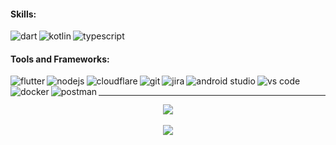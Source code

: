 
#### Skills:
<a href="https://dart.dev/" target="_blank"><img align="left" alt="dart" src="https://api.iconify.design/logos:dart.svg?height=32" /></a>
<a href="https://kotlinlang.org/" target="_blank"><img align="left" alt="kotlin" src="https://api.iconify.design/logos:kotlin-icon.svg?height=32" /></a>
<a href="https://www.typescriptlang.org/" target="_blank"><img align="left" alt="typescript" src="https://api.iconify.design/devicon:typescript.svg?height=32" /></a>
<br />

#### Tools and Frameworks:
<a href="https://flutter.dev/" target="_blank"><img align="left" alt="flutter" src="https://api.iconify.design/devicon:flutter.svg?height=32" /></a>
<a href="https://nodejs.org/en" target="_blank"><img align="left" alt="nodejs" src="https://api.iconify.design/devicon:nodejs.svg?height=32" /></a>
<a href="https://cloudflare.com/" target="_blank"><img align="left" alt="cloudflare" src="https://api.iconify.design/devicon:cloudflare.svg?height=32" /></a>
<a href="https://git-scm.com/" target="_blank"><img align="left" alt="git" src="https://api.iconify.design/devicon:git.svg?height=32" /></a>
<a href="https://www.atlassian.com/software/jira" target="_blank"><img align="left" alt="jira" src="https://api.iconify.design/devicon:jira.svg?height=32" /></a>
<a href="https://developer.android.com/" target="_blank"><img align="left" alt="android studio" src="https://api.iconify.design/devicon:androidstudio.svg?height=32" /></a>
<a href="https://code.visualstudio.com/" target="_blank"><img align="left" alt="vs code" src="https://api.iconify.design/devicon:vscode.svg?height=32" /></a>
<a href="https://www.docker.com/" target="_blank"><img align="left" alt="docker" src="https://api.iconify.design/logos:docker-icon.svg?height=32" /></a>
<a href="https://www.postman.com/" target="_blank"><img align="left" alt="postman" src="https://api.iconify.design/devicon:postman.svg?height=32" /></a>
<br />

---

<div align="center">
  <img src="https://wakatime.com/badge/user/28060f83-537f-4ab3-8547-f697798d036b.svg"/>
  <br/>
  <br/>
  <img align="center" src="https://github-readme-stats.vercel.app/api/wakatime?username=keikara&layout=compact&hide_border=false&bg_color=FFF381&title_color=383838&text_color=383838&custom_title=Coding%20Activity%20Breakdown%20(Last%207%20Days)"/>
 </div>
